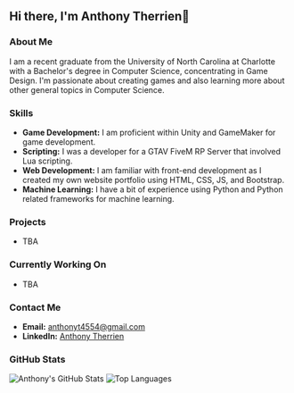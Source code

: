 ## Hi there, I'm Anthony Therrien👋

### About Me
I am a recent graduate from the University of North Carolina at Charlotte with a Bachelor's degree in Computer Science, concentrating in Game Design. I'm passionate about creating games and also learning more about other general topics in Computer Science.

### Skills
- **Game Development:** I am proficient within Unity and GameMaker for game development.
- **Scripting:** I was a developer for a GTAV FiveM RP Server that involved Lua scripting.
- **Web Development:** I am familiar with front-end development as I created my own website portfolio using HTML, CSS, JS, and Bootstrap.
- **Machine Learning:** I have a bit of experience using Python and Python related frameworks for machine learning.

### Projects
- TBA

### Currently Working On
- TBA

### Contact Me
- **Email:** [anthonyt4554@gmail.com](mailto:anthonyt4554@gmail.com)
- **LinkedIn:** [Anthony Therrien](https://www.linkedin.com/in/anthony-therrien-b90611256/)

### GitHub Stats
![Anthony's GitHub Stats](https://github-readme-stats.vercel.app/api?username=AnthonyTherrien&show_icons=true&theme=radical)
![Top Languages](https://github-readme-stats.vercel.app/api/top-langs/?username=AnthonyTherrien&layout=compact&theme=radical)

<!--
**AnthonyT-45/AnthonyT-45** is a ✨ _special_ ✨ repository because its `README.md` (this file) appears on your GitHub profile.

Here are some ideas to get you started:

- 🔭 I’m currently working on ...
- 🌱 I’m currently learning ...
- 👯 I’m looking to collaborate on ...
- 🤔 I’m looking for help with ...
- 💬 Ask me about ...
- 📫 How to reach me: ...
- 😄 Pronouns: ...
- ⚡ Fun fact: ...
-->
